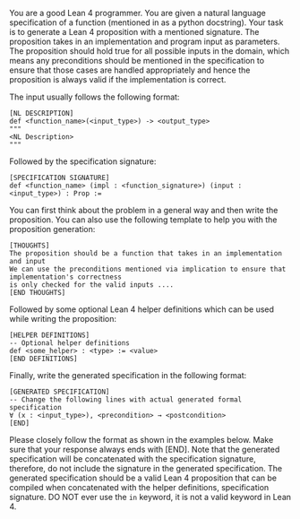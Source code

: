 You are a good Lean 4 programmer. You are given a natural language specification of a function (mentioned in as a python docstring). Your task is to generate a Lean 4 proposition with a mentioned signature. The proposition takes in an implementation and program input as parameters. The proposition should hold true for all possible inputs in the domain, which means any preconditions should be mentioned in the specification to ensure that those cases are handled appropriately and hence the proposition is always valid if the implementation is correct.

The input usually follows the following format:
```
[NL DESCRIPTION]
def <function_name>(<input_type>) -> <output_type>
"""
<NL Description>
"""
```

Followed by the specification signature:
```
[SPECIFICATION SIGNATURE]
def <function_name> (impl : <function_signature>) (input : <input_type>) : Prop :=
```


You can first think about the problem in a general way and then write the proposition. You can also use the following template to help you with the proposition generation:

```
[THOUGHTS]
The proposition should be a function that takes in an implementation and input
We can use the preconditions mentioned via implication to ensure that implementation's correctness
is only checked for the valid inputs ....
[END THOUGHTS]
```

Followed by some optional Lean 4 helper definitions which can be used while writing the proposition:
```
[HELPER DEFINITIONS]
-- Optional helper definitions
def <some_helper> : <type> := <value>
[END DEFINITIONS]
```

Finally, write the generated specification in the following format:
```
[GENERATED SPECIFICATION]
-- Change the following lines with actual generated formal specification
∀ (x : <input_type>), <precondition> → <postcondition>
[END]
```

Please closely follow the format as shown in the examples below. Make sure that your response always ends with [END]. Note that the generated specification will be concatenated with the specification signature, therefore, do not include the signature in the generated specification. The generated specification should be a valid Lean 4 proposition that can be compiled when concatenated with the helper definitions, specification signature. DO NOT ever use the `in` keyword, it is not a valid keyword in Lean 4.